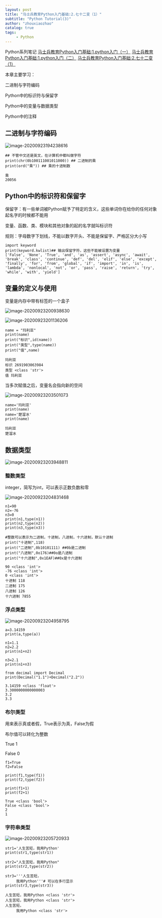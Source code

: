 ```yaml
---
layout: post
title: "马士兵教育Python入门基础:2.七十二变（1）"
subtitle: "Python Tutorial(3)"
author: "zhouxiaozhao"
catalog: true
tags:
     - Python
---
```

Python系列笔记
[马士兵教育Python入门基础:1.python入门（一）](https://www.zhouxiaozhao.cn/2020/09/10/python1/)
[马士兵教育Python入门基础:1.python入门（二）](https://www.zhouxiaozhao.cn/2020/09/12/python2/)
[马士兵教育Python入门基础:2.七十二变（1）](https://www.zhouxiaozhao.cn/2020/09/15/python3/)

本章主要学习：

二进制与字符编码

Python中的标识符与保留字

Python中的变量与数据类型

Python中的注释

## 二进制与字符编码

![image-20200923194238616](/img/posts/2020.9.15/image-20200923194238616.png)

```
## 不管中文还是英文，在计算机中都叫做字符
print(chr(0b100111001011000)) ## 二进制的乘
print(ord("乘")) ## 乘的十进制数

乘
20056
```

## Python中的标识符和保留字

保留字：有一些单词被Python赋予了特定的含义，这些单词你在给你的任何对象起名字的时候都不能用

变量、函数、类、模块和其他对象的起的名字就叫标识符

规则：字母数字下划线，不能以数字开头、不能是保留字、严格区分大小写

```
import keyword
print(keyword.kwlist)## 输出保留字符，这些不能被设置为变量
['False', 'None', 'True', 'and', 'as', 'assert', 'async', 'await', 'break', 'class', 'continue', 'def', 'del', 'elif', 'else', 'except', 'finally', 'for', 'from', 'global', 'if', 'import', 'in', 'is', 'lambda', 'nonlocal', 'not', 'or', 'pass', 'raise', 'return', 'try', 'while', 'with', 'yield']
```

## 变量的定义与使用

变量是内存中带有标签的一个盒子

![image-20200923200938630](/img/posts/2020.9.15/image-20200923200938630.png)

![image-20200923201136206](/img/posts/2020.9.15/image-20200923201136206.png)

```
name = "玛利亚"
print(name)
print("标识",id(name))
print("类型",type(name))
print("值",name)

玛利亚
标识 2691903063984
类型 <class 'str'>
值 玛利亚
```

当多次赋值之后，变量名会指向新的空间

![image-20200923203501073](/img/posts/2020.9.15/image-20200923203501073.png)

```
name='玛利亚'
print(name)
name='楚溜冰'
print(name)

玛利亚
楚溜冰
```

## 数据类型

![image-20200923203948811](/img/posts/2020.9.15/image-20200923203948811.png)

### 整数类型

integer，简写为int，可以表示正数负数和零

![image-20200923204831468](/img/posts/2020.9.15/image-20200923204831468.png)

```
n1=90
n2=-76
n3=0
print(n1,type(n1))
print(n2,type(n2))
print(n3,type(n3))

#整数可以表示为二进制，十进制，八进制，十六进制，默认十进制
print("十进制",118)
print("二进制",0b10101111) ##0b是二进制
print("八进制",0o176)##0o是八进制
print("十六进制",0x1EAF)##0x是十六进制

90 <class 'int'>
-76 <class 'int'>
0 <class 'int'>
十进制 118
二进制 175
八进制 126
十六进制 7855
```



### 浮点类型

![image-20200923204958795](/img/posts/2020.9.15/image-20200923204958795.png)

```
a=3.14159
print(a,type(a))

n1=1.1
n2=2.2
print(n1+n2)

n3=2.1
print(n1+n3)

from decimal import Decimal
print(Decimal("1.1")+Decimal("2.2"))

3.14159 <class 'float'>
3.3000000000000003
3.2
3.3
```

### 布尔类型

用来表示真或者假，True表示为真，False为假

布尔值可以转化为整数

True 1

False 0

```
f1=True
f2=False

print(f1,type(f1))
print(f2,type(f2))

print(f1+1)
print(f2+1)

True <class 'bool'>
False <class 'bool'>
2
1
```

### 字符串类型

![image-20200923205720933](/img/posts/2020.9.15/image-20200923205720933.png)

```
str1='人生苦短，我用Python'
print(str1,type(str1))

str2="人生苦短，我用Python"
print(str2,type(str2))

str3='''人生苦短，
     我用Python'''# 可以在多行显示
print(str3,type(str3))

人生苦短，我用Python <class 'str'>
人生苦短，我用Python <class 'str'>
人生苦短，
     我用Python <class 'str'>
```
